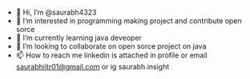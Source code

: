 - 👋 Hi, I’m @saurabh4323
- 👀 I’m interested in programming making project and contribute open sorce
- 🌱 I’m currently learning java deveoper 
- 💞️ I’m looking to collaborate on open sorce project on java 
- 📫 How to reach me linkedin is attached in profile or email saurabhiitr01@gmail.com or ig saurabh.insight

